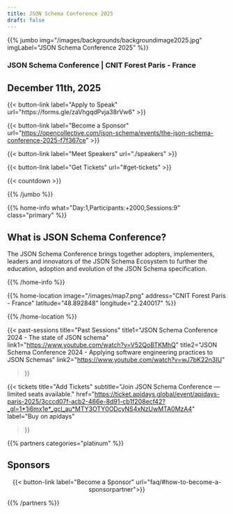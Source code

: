 ```yaml
---
title: JSON Schema Conference 2025
draft: false
---
```


{{% jumbo img="/images/backgrounds/backgroundimage2025.jpg" imgLabel="JSON Schema Conference 2025" %}}

### JSON Schema Conference | CNIT Forest Paris - France

## December 11th, 2025

<div class=".cta-row">
{{< button-link label="Apply to Speak"
              url="https://forms.gle/zaVhgqdPvja38rVw6" >}}

{{< button-link label="Become a Sponsor" 
              url="https://opencollective.com/json-schema/events/the-json-schema-conference-2025-f7f367ce" >}}

{{< button-link label="Meet Speakers"
              url="./speakers" >}}

{{< button-link label="Get Tickets"
              url="#get-tickets" >}}

</div>

{{< countdown >}}

{{% /jumbo %}}

{{% home-info what="Day:1,Participants:+2000,Sessions:9" class="primary" %}}

## What is JSON Schema Conference?

The JSON Schema Conference brings together adopters, implementers, leaders and innovators 
of the JSON Schema Ecosystem to further the education, adoption and evolution of the JSON Schema specification.

{{% /home-info %}}

{{% home-location
    image="/images/map7.png"
    address="CNIT Forest Paris - France"
    latitude="48.892848"
    longitude="2.240017" %}}

{{% /home-location %}}


{{< past-sessions
    title="Past Sessions"
    title1="JSON Schema Conference 2024 - The state of JSON schema"
    link1="https://www.youtube.com/watch?v=V52QoBTKMhQ"
    title2="JSON Schema Conference 2024 - Applying software engineering practices to JSON Schemas"
    link2="https://www.youtube.com/watch?v=wJ7bK22n3IU"
>}}

{{< tickets
    title="Add Tickets"
    subtitle="Join JSON Schema Conference — limited seats available."
    href="https://ticket.apidays.global/event/apidays-paris-2025/3cccd07f-acb2-466e-8d91-cb1f208ecf42?_gl=1*1i6mx1e*_gcl_au*MTY3OTY0ODcyNS4xNzUwMTA0MzA4"
    label="Buy on apidays"
    
>}}



{{% partners categories="platinum" %}}

## Sponsors

<center>
{{< button-link label="Become a Sponsor"
                url="faq/#how-to-become-a-sponsorpartner">}}
</center>

{{% /partners %}}
